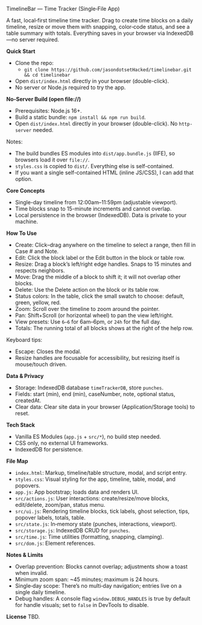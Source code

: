 TimelineBar — Time Tracker (Single‑File App)

A fast, local‑first timeline time tracker. Drag to create time blocks on a daily timeline, resize or move them with snapping, color‑code status, and see a table summary with totals. Everything saves in your browser via IndexedDB—no server required.

**Quick Start**
- Clone the repo:
  - `git clone https://github.com/jasondotsetHacked/timelinebar.git && cd timelinebar`
- Open `dist/index.html` directly in your browser (double-click).
- No server or Node.js required to try the app.

**No-Server Build (open file://)**
- Prerequisites: Node.js 16+.
- Build a static bundle: `npm install && npm run build`.
- Open `dist/index.html` directly in your browser (double-click). No `http-server` needed.

Notes:
- The build bundles ES modules into `dist/app.bundle.js` (IIFE), so browsers load it over `file://`.
- `styles.css` is copied to `dist/`. Everything else is self-contained.
- If you want a single self-contained HTML (inline JS/CSS), I can add that option.

**Core Concepts**
- Single-day timeline from 12:00am–11:59pm (adjustable viewport).
- Time blocks snap to 15-minute increments and cannot overlap.
- Local persistence in the browser (IndexedDB). Data is private to your machine.

**How To Use**
- Create: Click–drag anywhere on the timeline to select a range, then fill in Case # and Note.
- Edit: Click the block label or the Edit button in the block or table row.
- Resize: Drag a block’s left/right edge handles. Snaps to 15 minutes and respects neighbors.
- Move: Drag the middle of a block to shift it; it will not overlap other blocks.
- Delete: Use the Delete action on the block or its table row.
- Status colors: In the table, click the small swatch to choose: default, green, yellow, red.
- Zoom: Scroll over the timeline to zoom around the pointer.
- Pan: Shift+Scroll (or horizontal wheel) to pan the view left/right.
- View presets: Use `6–6` for 6am–6pm, or `24h` for the full day.
- Totals: The running total of all blocks shows at the right of the help row.

Keyboard tips:
- Escape: Closes the modal.
- Resize handles are focusable for accessibility, but resizing itself is mouse/touch driven.

**Data & Privacy**
- Storage: IndexedDB database `timeTrackerDB`, store `punches`.
- Fields: start (min), end (min), caseNumber, note, optional status, createdAt.
- Clear data: Clear site data in your browser (Application/Storage tools) to reset.

**Tech Stack**
- Vanilla ES Modules (`app.js` + `src/*`), no build step needed.
- CSS only, no external UI frameworks.
- IndexedDB for persistence.

**File Map**
- `index.html`: Markup, timeline/table structure, modal, and script entry.
- `styles.css`: Visual styling for the app, timeline, table, modal, and popovers.
- `app.js`: App bootstrap; loads data and renders UI.
- `src/actions.js`: User interactions: create/resize/move blocks, edit/delete, zoom/pan, status menu.
- `src/ui.js`: Rendering timeline blocks, tick labels, ghost selection, tips, popover labels, totals, table.
- `src/state.js`: In‑memory state (punches, interactions, viewport).
- `src/storage.js`: IndexedDB CRUD for `punches`.
- `src/time.js`: Time utilities (formatting, snapping, clamping).
- `src/dom.js`: Element references.

**Notes & Limits**
- Overlap prevention: Blocks cannot overlap; adjustments show a toast when invalid.
- Minimum zoom span: ~45 minutes; maximum is 24 hours.
- Single‑day scope: There’s no multi‑day navigation; entries live on a single daily timeline.
- Debug handles: A console flag `window.DEBUG_HANDLES` is true by default for handle visuals; set to `false` in DevTools to disable.

**License**
TBD.
